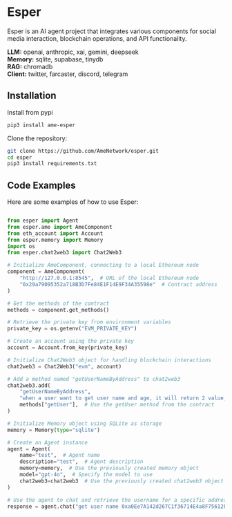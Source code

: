 # Esper

Esper is an AI agent project that integrates various components for social media interaction, blockchain operations, and API functionality.

**LLM:** openai, anthropic, xai, gemini, deepseek  
**Memory:** sqlite, supabase, tinydb  
**RAG:** chromadb  
**Client:** twitter, farcaster, discord, telegram

## Installation



Install from pypi

```bash
pip3 install ame-esper
```

Clone the repository:

```bash
git clone https://github.com/AmeNetwork/esper.git
cd esper
pip3 install requirements.txt
```



## Code Examples
Here are some examples of how to use Esper:
```python

from esper import Agent
from esper.ame import AmeComponent
from eth_account import Account
from esper.memory import Memory
import os
from esper.chat2web3 import Chat2Web3

# Initialize AmeComponent, connecting to a local Ethereum node
component = AmeComponent(
    "http://127.0.0.1:8545",  # URL of the local Ethereum node
    "0x29a79095352a718B3D7Fe84E1F14E9F34A35598e"  # Contract address
)

# Get the methods of the contract
methods = component.get_methods()

# Retrieve the private key from environment variables
private_key = os.getenv("EVM_PRIVATE_KEY")

# Create an account using the private key
account = Account.from_key(private_key)

# Initialize Chat2Web3 object for handling blockchain interactions
chat2web3 = Chat2Web3("evm", account)

# Add a method named "getUserNameByAddress" to chat2web3
chat2web3.add(
    "getUserNameByAddress",
    "when a user want to get user name and age, it will return 2 value, one is name, the one is age",
    methods["getUser"],  # Use the getUser method from the contract
)

# Initialize Memory object using SQLite as storage
memory = Memory(type="sqlite")

# Create an Agent instance
agent = Agent(
    name="test",  # Agent name
    description="test",  # Agent description
    memory=memory,  # Use the previously created memory object
    model="gpt-4o",  # Specify the model to use
    chat2web3=chat2web3  # Use the previously created chat2web3 object
)

# Use the agent to chat and retrieve the username for a specific address
response = agent.chat("get user name 0xa0Ee7A142d267C1f36714E4a8F75612F20a79720")
